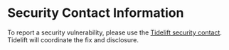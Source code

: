 # Security Contact Information

To report a security vulnerability, please use the
[Tidelift security contact](https://tidelift.com/security).
Tidelift will coordinate the fix and disclosure.
